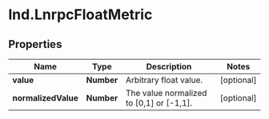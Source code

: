 # lnd.LnrpcFloatMetric

## Properties

Name | Type | Description | Notes
------------ | ------------- | ------------- | -------------
**value** | **Number** | Arbitrary float value. | [optional] 
**normalizedValue** | **Number** | The value normalized to [0,1] or [-1,1]. | [optional] 



